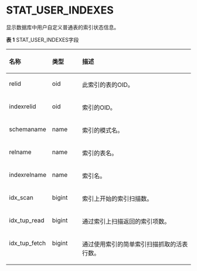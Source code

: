 # STAT\_USER\_INDEXES

显示数据库中用户自定义普通表的索引状态信息。

**表 1**  STAT\_USER\_INDEXES字段

<a name="zh-cn_topic_0237122579_table3324113033613"></a>
<table><thead align="left"><tr id="zh-cn_topic_0237122579_row1341813013613"><th class="cellrowborder" valign="top" width="17.27%" id="mcps1.2.4.1.1"><p id="zh-cn_topic_0237122579_p4418430153614"><a name="zh-cn_topic_0237122579_p4418430153614"></a><a name="zh-cn_topic_0237122579_p4418430153614"></a><strong id="zh-cn_topic_0237122579_b0418183023617"><a name="zh-cn_topic_0237122579_b0418183023617"></a><a name="zh-cn_topic_0237122579_b0418183023617"></a>名称</strong></p>
</th>
<th class="cellrowborder" valign="top" width="16.8%" id="mcps1.2.4.1.2"><p id="zh-cn_topic_0237122579_p1341843063611"><a name="zh-cn_topic_0237122579_p1341843063611"></a><a name="zh-cn_topic_0237122579_p1341843063611"></a><strong id="zh-cn_topic_0237122579_b19418830143615"><a name="zh-cn_topic_0237122579_b19418830143615"></a><a name="zh-cn_topic_0237122579_b19418830143615"></a>类型</strong></p>
</th>
<th class="cellrowborder" valign="top" width="65.93%" id="mcps1.2.4.1.3"><p id="zh-cn_topic_0237122579_p114187305361"><a name="zh-cn_topic_0237122579_p114187305361"></a><a name="zh-cn_topic_0237122579_p114187305361"></a><strong id="zh-cn_topic_0237122579_b5419143033610"><a name="zh-cn_topic_0237122579_b5419143033610"></a><a name="zh-cn_topic_0237122579_b5419143033610"></a>描述</strong></p>
</th>
</tr>
</thead>
<tbody><tr id="zh-cn_topic_0237122579_row1941983023618"><td class="cellrowborder" valign="top" width="17.27%" headers="mcps1.2.4.1.1 "><p id="zh-cn_topic_0237122579_p104199305366"><a name="zh-cn_topic_0237122579_p104199305366"></a><a name="zh-cn_topic_0237122579_p104199305366"></a>relid</p>
</td>
<td class="cellrowborder" valign="top" width="16.8%" headers="mcps1.2.4.1.2 "><p id="zh-cn_topic_0237122579_p241923073616"><a name="zh-cn_topic_0237122579_p241923073616"></a><a name="zh-cn_topic_0237122579_p241923073616"></a>oid</p>
</td>
<td class="cellrowborder" valign="top" width="65.93%" headers="mcps1.2.4.1.3 "><p id="zh-cn_topic_0237122579_p16419153033618"><a name="zh-cn_topic_0237122579_p16419153033618"></a><a name="zh-cn_topic_0237122579_p16419153033618"></a>此索引的表的OID。</p>
</td>
</tr>
<tr id="zh-cn_topic_0237122579_row1241912301367"><td class="cellrowborder" valign="top" width="17.27%" headers="mcps1.2.4.1.1 "><p id="zh-cn_topic_0237122579_p1142013011368"><a name="zh-cn_topic_0237122579_p1142013011368"></a><a name="zh-cn_topic_0237122579_p1142013011368"></a>indexrelid</p>
</td>
<td class="cellrowborder" valign="top" width="16.8%" headers="mcps1.2.4.1.2 "><p id="zh-cn_topic_0237122579_p1442063015362"><a name="zh-cn_topic_0237122579_p1442063015362"></a><a name="zh-cn_topic_0237122579_p1442063015362"></a>oid</p>
</td>
<td class="cellrowborder" valign="top" width="65.93%" headers="mcps1.2.4.1.3 "><p id="zh-cn_topic_0237122579_p13420330173617"><a name="zh-cn_topic_0237122579_p13420330173617"></a><a name="zh-cn_topic_0237122579_p13420330173617"></a>索引的OID。</p>
</td>
</tr>
<tr id="zh-cn_topic_0237122579_row10420203018369"><td class="cellrowborder" valign="top" width="17.27%" headers="mcps1.2.4.1.1 "><p id="zh-cn_topic_0237122579_p104201130103616"><a name="zh-cn_topic_0237122579_p104201130103616"></a><a name="zh-cn_topic_0237122579_p104201130103616"></a>schemaname</p>
</td>
<td class="cellrowborder" valign="top" width="16.8%" headers="mcps1.2.4.1.2 "><p id="zh-cn_topic_0237122579_p16420030183619"><a name="zh-cn_topic_0237122579_p16420030183619"></a><a name="zh-cn_topic_0237122579_p16420030183619"></a>name</p>
</td>
<td class="cellrowborder" valign="top" width="65.93%" headers="mcps1.2.4.1.3 "><p id="zh-cn_topic_0237122579_p1420103083614"><a name="zh-cn_topic_0237122579_p1420103083614"></a><a name="zh-cn_topic_0237122579_p1420103083614"></a>索引的模式名。</p>
</td>
</tr>
<tr id="zh-cn_topic_0237122579_row1142115308362"><td class="cellrowborder" valign="top" width="17.27%" headers="mcps1.2.4.1.1 "><p id="zh-cn_topic_0237122579_p1942143093610"><a name="zh-cn_topic_0237122579_p1942143093610"></a><a name="zh-cn_topic_0237122579_p1942143093610"></a>relname</p>
</td>
<td class="cellrowborder" valign="top" width="16.8%" headers="mcps1.2.4.1.2 "><p id="zh-cn_topic_0237122579_p17421630183610"><a name="zh-cn_topic_0237122579_p17421630183610"></a><a name="zh-cn_topic_0237122579_p17421630183610"></a>name</p>
</td>
<td class="cellrowborder" valign="top" width="65.93%" headers="mcps1.2.4.1.3 "><p id="zh-cn_topic_0237122579_p114213304366"><a name="zh-cn_topic_0237122579_p114213304366"></a><a name="zh-cn_topic_0237122579_p114213304366"></a>索引的表名。</p>
</td>
</tr>
<tr id="zh-cn_topic_0237122579_row16421730183613"><td class="cellrowborder" valign="top" width="17.27%" headers="mcps1.2.4.1.1 "><p id="zh-cn_topic_0237122579_p5421153013614"><a name="zh-cn_topic_0237122579_p5421153013614"></a><a name="zh-cn_topic_0237122579_p5421153013614"></a>indexrelname</p>
</td>
<td class="cellrowborder" valign="top" width="16.8%" headers="mcps1.2.4.1.2 "><p id="zh-cn_topic_0237122579_p1942173012362"><a name="zh-cn_topic_0237122579_p1942173012362"></a><a name="zh-cn_topic_0237122579_p1942173012362"></a>name</p>
</td>
<td class="cellrowborder" valign="top" width="65.93%" headers="mcps1.2.4.1.3 "><p id="zh-cn_topic_0237122579_p1742116309366"><a name="zh-cn_topic_0237122579_p1742116309366"></a><a name="zh-cn_topic_0237122579_p1742116309366"></a>索引名。</p>
</td>
</tr>
<tr id="zh-cn_topic_0237122579_row15421930103619"><td class="cellrowborder" valign="top" width="17.27%" headers="mcps1.2.4.1.1 "><p id="zh-cn_topic_0237122579_p164221230193616"><a name="zh-cn_topic_0237122579_p164221230193616"></a><a name="zh-cn_topic_0237122579_p164221230193616"></a>idx_scan</p>
</td>
<td class="cellrowborder" valign="top" width="16.8%" headers="mcps1.2.4.1.2 "><p id="zh-cn_topic_0237122579_p74221930133614"><a name="zh-cn_topic_0237122579_p74221930133614"></a><a name="zh-cn_topic_0237122579_p74221930133614"></a>bigint</p>
</td>
<td class="cellrowborder" valign="top" width="65.93%" headers="mcps1.2.4.1.3 "><p id="zh-cn_topic_0237122579_p0422330113611"><a name="zh-cn_topic_0237122579_p0422330113611"></a><a name="zh-cn_topic_0237122579_p0422330113611"></a>索引上开始的索引扫描数。</p>
</td>
</tr>
<tr id="zh-cn_topic_0237122579_row24223305366"><td class="cellrowborder" valign="top" width="17.27%" headers="mcps1.2.4.1.1 "><p id="zh-cn_topic_0237122579_p5422163033614"><a name="zh-cn_topic_0237122579_p5422163033614"></a><a name="zh-cn_topic_0237122579_p5422163033614"></a>idx_tup_read</p>
</td>
<td class="cellrowborder" valign="top" width="16.8%" headers="mcps1.2.4.1.2 "><p id="zh-cn_topic_0237122579_p942212302368"><a name="zh-cn_topic_0237122579_p942212302368"></a><a name="zh-cn_topic_0237122579_p942212302368"></a>bigint</p>
</td>
<td class="cellrowborder" valign="top" width="65.93%" headers="mcps1.2.4.1.3 "><p id="zh-cn_topic_0237122579_p642273013366"><a name="zh-cn_topic_0237122579_p642273013366"></a><a name="zh-cn_topic_0237122579_p642273013366"></a>通过索引上扫描返回的索引项数。</p>
</td>
</tr>
<tr id="zh-cn_topic_0237122579_row5422153043610"><td class="cellrowborder" valign="top" width="17.27%" headers="mcps1.2.4.1.1 "><p id="zh-cn_topic_0237122579_p342203020369"><a name="zh-cn_topic_0237122579_p342203020369"></a><a name="zh-cn_topic_0237122579_p342203020369"></a>idx_tup_fetch</p>
</td>
<td class="cellrowborder" valign="top" width="16.8%" headers="mcps1.2.4.1.2 "><p id="zh-cn_topic_0237122579_p1442333011366"><a name="zh-cn_topic_0237122579_p1442333011366"></a><a name="zh-cn_topic_0237122579_p1442333011366"></a>bigint</p>
</td>
<td class="cellrowborder" valign="top" width="65.93%" headers="mcps1.2.4.1.3 "><p id="zh-cn_topic_0237122579_p144231730113611"><a name="zh-cn_topic_0237122579_p144231730113611"></a><a name="zh-cn_topic_0237122579_p144231730113611"></a>通过使用索引的简单索引扫描抓取的活表行数。</p>
</td>
</tr>
</tbody>
</table>

